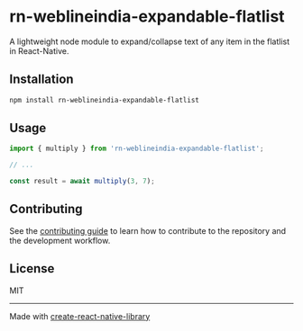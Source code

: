 # rn-weblineindia-expandable-flatlist

A lightweight node module to expand/collapse text of any item in the flatlist in React-Native. 

## Installation

```sh
npm install rn-weblineindia-expandable-flatlist
```

## Usage

```js
import { multiply } from 'rn-weblineindia-expandable-flatlist';

// ...

const result = await multiply(3, 7);
```

## Contributing

See the [contributing guide](CONTRIBUTING.md) to learn how to contribute to the repository and the development workflow.

## License

MIT

---

Made with [create-react-native-library](https://github.com/callstack/react-native-builder-bob)

